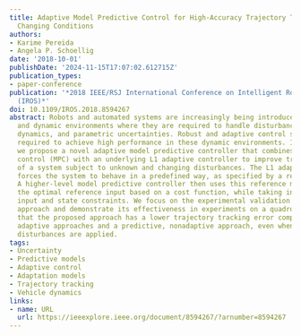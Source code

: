 ```yaml
---
title: Adaptive Model Predictive Control for High-Accuracy Trajectory Tracking in
  Changing Conditions
authors:
- Karime Pereida
- Angela P. Schoellig
date: '2018-10-01'
publishDate: '2024-11-15T17:07:02.612715Z'
publication_types:
- paper-conference
publication: '*2018 IEEE/RSJ International Conference on Intelligent Robots and Systems
  (IROS)*'
doi: 10.1109/IROS.2018.8594267
abstract: Robots and automated systems are increasingly being introduced to unknown
  and dynamic environments where they are required to handle disturbances, unmodeled
  dynamics, and parametric uncertainties. Robust and adaptive control strategies are
  required to achieve high performance in these dynamic environments. In this paper,
  we propose a novel adaptive model predictive controller that combines model predictive
  control (MPC) with an underlying L1 adaptive controller to improve trajectory tracking
  of a system subject to unknown and changing disturbances. The L1 adaptive controller
  forces the system to behave in a predefined way, as specified by a reference model.
  A higher-level model predictive controller then uses this reference model to calculate
  the optimal reference input based on a cost function, while taking into account
  input and state constraints. We focus on the experimental validation of the proposed
  approach and demonstrate its effectiveness in experiments on a quadrotor. We show
  that the proposed approach has a lower trajectory tracking error compared to non-predictive,
  adaptive approaches and a predictive, nonadaptive approach, even when external wind
  disturbances are applied.
tags:
- Uncertainty
- Predictive models
- Adaptive control
- Adaptation models
- Trajectory tracking
- Vehicle dynamics
links:
- name: URL
  url: https://ieeexplore.ieee.org/document/8594267/?arnumber=8594267
---
```

